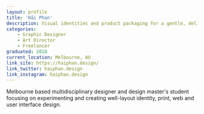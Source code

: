 ```yaml
---
layout: profile
title: 'Hải Phan'
description: Visual identities and product packaging for a gentle, delicate and refined event planning and design firms.
categories:
    - Graphic Designer
    - Art Director
    - Freelancer
graduated: 2018
current_location: Melbourne, AU
link_site: https://haiphan.design/
link_twitter: haiphan.design
link_instagram: haiphan.design
---
```


Melbourne based multidisciplinary designer and design master's student focusing on experimenting and creating well-layout identity, print, web and user interface design.
